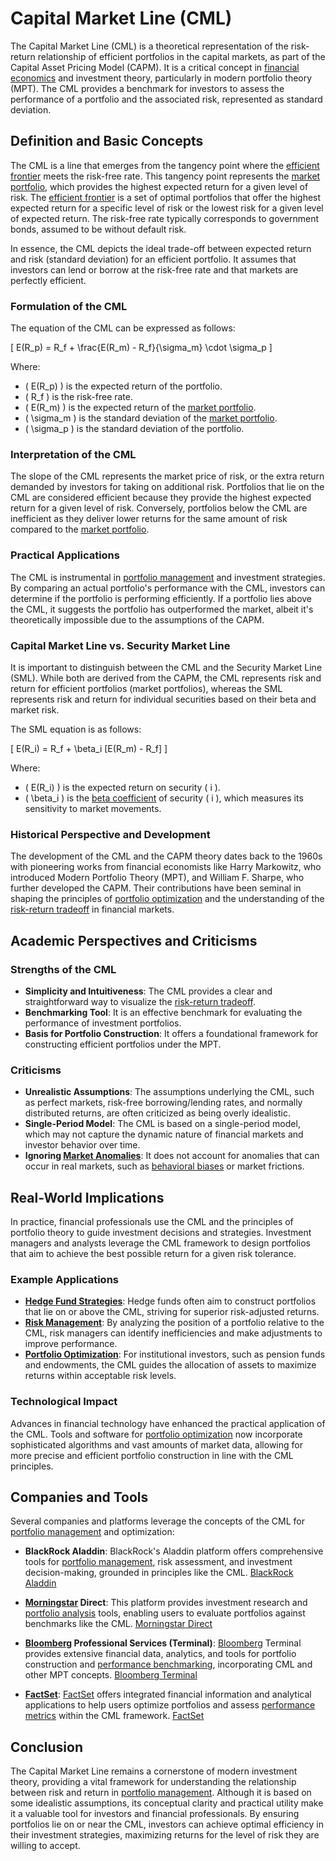 # Capital Market Line (CML)

The Capital Market Line (CML) is a theoretical representation of the risk-return relationship of efficient portfolios in the capital markets, as part of the Capital Asset Pricing Model (CAPM). It is a critical concept in [financial economics](../f/financial_economics.md) and investment theory, particularly in modern portfolio theory (MPT). The CML provides a benchmark for investors to assess the performance of a portfolio and the associated risk, represented as standard deviation.

## Definition and Basic Concepts

The CML is a line that emerges from the tangency point where the [efficient frontier](../e/efficient_frontier.md) meets the risk-free rate. This tangency point represents the [market portfolio](../m/market_portfolio.md), which provides the highest expected return for a given level of risk. The [efficient frontier](../e/efficient_frontier.md) is a set of optimal portfolios that offer the highest expected return for a specific level of risk or the lowest risk for a given level of expected return. The risk-free rate typically corresponds to government bonds, assumed to be without default risk.

In essence, the CML depicts the ideal trade-off between expected return and risk (standard deviation) for an efficient portfolio. It assumes that investors can lend or borrow at the risk-free rate and that markets are perfectly efficient.

### Formulation of the CML

The equation of the CML can be expressed as follows:

\[ E(R_p) = R_f + \frac{E(R_m) - R_f}{\sigma_m} \cdot \sigma_p \]

Where:
- \( E(R_p) \) is the expected return of the portfolio.
- \( R_f \) is the risk-free rate.
- \( E(R_m) \) is the expected return of the [market portfolio](../m/market_portfolio.md).
- \( \sigma_m \) is the standard deviation of the [market portfolio](../m/market_portfolio.md).
- \( \sigma_p \) is the standard deviation of the portfolio.

### Interpretation of the CML

The slope of the CML represents the market price of risk, or the extra return demanded by investors for taking on additional risk. Portfolios that lie on the CML are considered efficient because they provide the highest expected return for a given level of risk. Conversely, portfolios below the CML are inefficient as they deliver lower returns for the same amount of risk compared to the [market portfolio](../m/market_portfolio.md).

### Practical Applications

The CML is instrumental in [portfolio management](../p/portfolio_management.md) and investment strategies. By comparing an actual portfolio's performance with the CML, investors can determine if the portfolio is performing efficiently. If a portfolio lies above the CML, it suggests the portfolio has outperformed the market, albeit it's theoretically impossible due to the assumptions of the CAPM.

### Capital Market Line vs. Security Market Line

It is important to distinguish between the CML and the Security Market Line (SML). While both are derived from the CAPM, the CML represents risk and return for efficient portfolios (market portfolios), whereas the SML represents risk and return for individual securities based on their beta and market risk.

The SML equation is as follows:

\[ E(R_i) = R_f + \beta_i [E(R_m) - R_f] \]

Where:
- \( E(R_i) \) is the expected return on security \( i \).
- \( \beta_i \) is the [beta coefficient](../b/beta_coefficient.md) of security \( i \), which measures its sensitivity to market movements.

### Historical Perspective and Development

The development of the CML and the CAPM theory dates back to the 1960s with pioneering works from financial economists like Harry Markowitz, who introduced Modern Portfolio Theory (MPT), and William F. Sharpe, who further developed the CAPM. Their contributions have been seminal in shaping the principles of [portfolio optimization](../p/portfolio_optimization.md) and the understanding of the [risk-return tradeoff](../r/risk-return_tradeoff.md) in financial markets.

## Academic Perspectives and Criticisms

### Strengths of the CML

- **Simplicity and Intuitiveness**: The CML provides a clear and straightforward way to visualize the [risk-return tradeoff](../r/risk-return_tradeoff.md).
- **Benchmarking Tool**: It is an effective benchmark for evaluating the performance of investment portfolios.
- **Basis for Portfolio Construction**: It offers a foundational framework for constructing efficient portfolios under the MPT.

### Criticisms

- **Unrealistic Assumptions**: The assumptions underlying the CML, such as perfect markets, risk-free borrowing/lending rates, and normally distributed returns, are often criticized as being overly idealistic.
- **Single-Period Model**: The CML is based on a single-period model, which may not capture the dynamic nature of financial markets and investor behavior over time.
- **Ignoring [Market Anomalies](../m/market_anomalies.md)**: It does not account for anomalies that can occur in real markets, such as [behavioral biases](../b/behavioral_biases_in_trading.md) or market frictions.

## Real-World Implications

In practice, financial professionals use the CML and the principles of portfolio theory to guide investment decisions and strategies. Investment managers and analysts leverage the CML framework to design portfolios that aim to achieve the best possible return for a given risk tolerance.

### Example Applications

- **[Hedge Fund Strategies](../h/hedge_fund_strategies.md)**: Hedge funds often aim to construct portfolios that lie on or above the CML, striving for superior risk-adjusted returns.
- **[Risk Management](../r/risk_management.md)**: By analyzing the position of a portfolio relative to the CML, risk managers can identify inefficiencies and make adjustments to improve performance.
- **[Portfolio Optimization](../p/portfolio_optimization.md)**: For institutional investors, such as pension funds and endowments, the CML guides the allocation of assets to maximize returns within acceptable risk levels.

### Technological Impact

Advances in financial technology have enhanced the practical application of the CML. Tools and software for [portfolio optimization](../p/portfolio_optimization.md) now incorporate sophisticated algorithms and vast amounts of market data, allowing for more precise and efficient portfolio construction in line with the CML principles.

## Companies and Tools

Several companies and platforms leverage the concepts of the CML for [portfolio management](../p/portfolio_management.md) and optimization:

- **BlackRock Aladdin**: BlackRock's Aladdin platform offers comprehensive tools for [portfolio management](../p/portfolio_management.md), risk assessment, and investment decision-making, grounded in principles like the CML. [BlackRock Aladdin](https://www.blackrock.com/aladdin)

- **[Morningstar](../m/morningstar.md) Direct**: This platform provides investment research and [portfolio analysis](../p/portfolio_analysis.md) tools, enabling users to evaluate portfolios against benchmarks like the CML. [Morningstar Direct](https://www.morningstar.com/products/direct)

- **[Bloomberg](../b/bloomberg.md) Professional Services (Terminal)**: [Bloomberg](../b/bloomberg.md) Terminal provides extensive financial data, analytics, and tools for portfolio construction and [performance benchmarking](../p/performance_benchmarking.md), incorporating CML and other MPT concepts. [Bloomberg Terminal](https://www.bloomberg.com/professional/solution/bloomberg-terminal)

- **[FactSet](../f/factset.md)**: [FactSet](../f/factset.md) offers integrated financial information and analytical applications to help users optimize portfolios and assess [performance metrics](../p/performance_metrics.md) within the CML framework. [FactSet](https://www.factset.com)

## Conclusion

The Capital Market Line remains a cornerstone of modern investment theory, providing a vital framework for understanding the relationship between risk and return in [portfolio management](../p/portfolio_management.md). Although it is based on some idealistic assumptions, its conceptual clarity and practical utility make it a valuable tool for investors and financial professionals. By ensuring portfolios lie on or near the CML, investors can achieve optimal efficiency in their investment strategies, maximizing returns for the level of risk they are willing to accept.